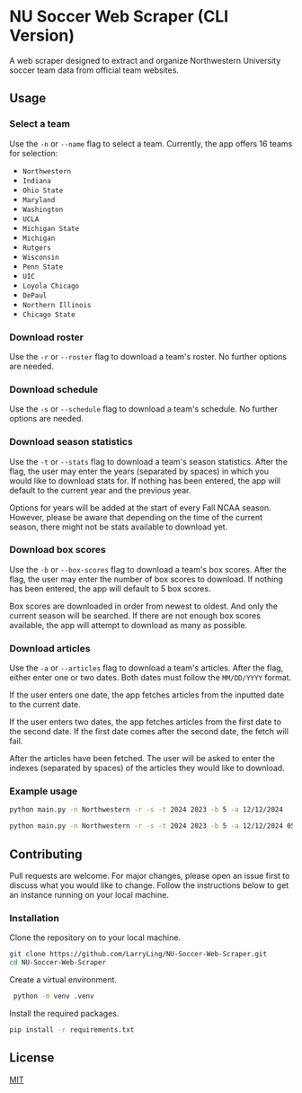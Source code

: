 # NU Soccer Web Scraper (CLI Version)

A web scraper designed to extract and organize Northwestern University soccer team data from official team websites.

## Usage

### Select a team

Use the `-n` or `--name` flag to select a team. Currently, the app offers 16 teams for selection:
- `Northwestern`
- `Indiana`
- `Ohio State`
- `Maryland`
- `Washington`
- `UCLA`
- `Michigan State`
- `Michigan`
- `Rutgers`
- `Wisconsin`
- `Penn State`
- `UIC`
- `Loyola Chicago`
- `DePaul`
- `Northern Illinois`
- `Chicago State`

### Download roster

Use the `-r` or `--roster` flag to download a team's roster. No further options are needed.

### Download schedule

Use the `-s` or `--schedule` flag to download a team's schedule. No further options are needed.

### Download season statistics

Use the `-t` or `--stats` flag to download a team's season statistics. After the flag, the user may enter the years (separated by spaces) in which you would like to download stats for. If nothing has been entered, the app will default to the current year and the previous year.

Options for years will be added at the start of every Fall NCAA season. However, please be aware that depending on the time of the current season, there might not be stats available to download yet.

### Download box scores

Use the `-b` or `--box-scores` flag to download a team's box scores. After the flag, the user may enter the number of box scores to download. If nothing has been entered, the app will default to 5 box scores.

Box scores are downloaded in order from newest to oldest. And only the current season will be searched. If there are not enough box scores available, the app will attempt to download as many as possible.

### Download articles

Use the `-a` or `--articles` flag to download a team's articles. After the flag, either enter one or two dates. Both dates must follow the `MM/DD/YYYY` format.

If the user enters one date, the app fetches articles from the inputted date to the current date.

If the user enters two dates, the app fetches articles from the first date to the second date. If the first date comes after the second date, the fetch will fail.

After the articles have been fetched. The user will be asked to enter the indexes (separated by spaces) of the articles they would like to download.

### Example usage
```sh
python main.py -n Northwestern -r -s -t 2024 2023 -b 5 -a 12/12/2024
```
```sh
python main.py -n Northwestern -r -s -t 2024 2023 -b 5 -a 12/12/2024 05/01/2025
```

## Contributing

Pull requests are welcome. For major changes, please open an issue first
to discuss what you would like to change. Follow the instructions below to get an instance running on your local machine.

### Installation

Clone the repository on to your local machine.
```bash
git clone https://github.com/LarryLing/NU-Soccer-Web-Scraper.git
cd NU-Soccer-Web-Scraper
```

Create a virtual environment.
```bash
 python -m venv .venv
```

Install the required packages.
```bash
pip install -r requirements.txt
```

## License

[MIT](https://github.com/LarryLing/NU-Soccer-Web-Scraper/blob/readme/LICENSE)